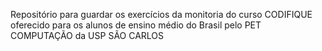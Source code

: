 Repositório para guardar os exercícios da monitoria do curso CODIFIQUE 
oferecido para os alunos de ensino médio do Brasil pelo PET COMPUTAÇÃO
da USP SÃO CARLOS